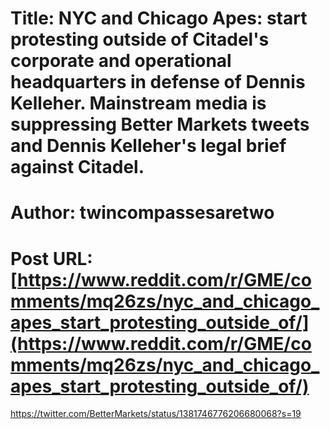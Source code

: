 # Title: NYC and Chicago Apes: start protesting outside of Citadel's corporate and operational headquarters in defense of Dennis Kelleher. Mainstream media is suppressing Better Markets tweets and Dennis Kelleher's legal brief against Citadel.
# Author: twincompassesaretwo
# Post URL: [https://www.reddit.com/r/GME/comments/mq26zs/nyc_and_chicago_apes_start_protesting_outside_of/](https://www.reddit.com/r/GME/comments/mq26zs/nyc_and_chicago_apes_start_protesting_outside_of/)


https://twitter.com/BetterMarkets/status/1381746776206680068?s=19